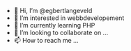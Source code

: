 - 👋 Hi, I’m @egbertlangeveld
- 👀 I’m interested in webbdevelopement
- 🌱 I’m currently learning PHP
- 💞️ I’m looking to collaborate on ...
- 📫 How to reach me ...

<!---
egbertlangeveld/egbertlangeveld is a ✨ special ✨ repository because its `README.md` (this file) appears on your GitHub profile.
You can click the Preview link to take a look at your changes.
--->
